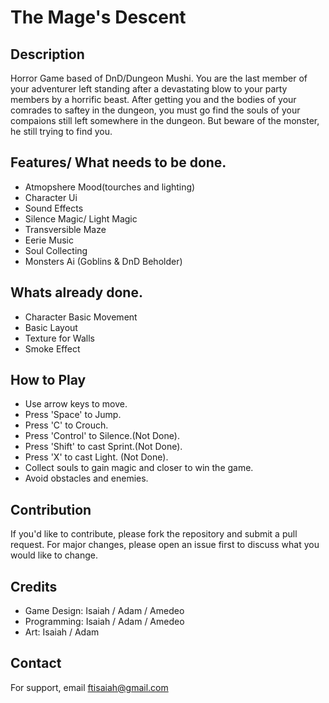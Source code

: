 # The Mage's Descent 

## Description
Horror Game based of DnD/Dungeon Mushi. 
You are the last member of your adventurer left standing after a devastating blow to your party members by a horrific beast. After getting you and the bodies of your comrades to saftey in the dungeon, you must go find the souls of your compaions still left somewhere in the dungeon. But beware of the monster, he still trying to find you. 

## Features/ What needs to be done.
- Atmopshere Mood(tourches and lighting)
- Character Ui
- Sound Effects
- Silence Magic/ Light Magic
- Transversible Maze
- Eerie Music 
- Soul Collecting
- Monsters Ai (Goblins & DnD Beholder)

## Whats already done.
- Character Basic Movement
- Basic Layout
- Texture for Walls
- Smoke Effect

## How to Play
- Use arrow keys to move.
- Press 'Space' to Jump.
- Press 'C' to Crouch.
- Press 'Control' to Silence.(Not Done).
- Press 'Shift' to cast Sprint.(Not Done).
- Press 'X' to cast Light. (Not Done).
- Collect souls to gain magic and closer to win the game.
- Avoid obstacles and enemies.

## Contribution
If you'd like to contribute, please fork the repository and submit a pull request. For major changes, please open an issue first to discuss what you would like to change.


## Credits
- Game Design: Isaiah / Adam /  Amedeo
- Programming: Isaiah / Adam / Amedeo
- Art: Isaiah / Adam

## Contact
For support, email ftisaiah@gmail.com
